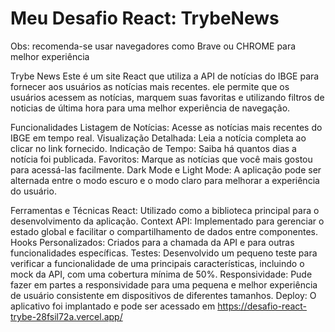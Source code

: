 # Meu Desafio React: TrybeNews

Obs: recomenda-se usar navegadores como Brave ou CHROME para melhor experiência

Trybe News
Este é um site React que utiliza a API de notícias do IBGE para fornecer aos usuários as notícias mais recentes. ele permite que os usuários acessem as notícias, marquem suas favoritas e utilizando filtros de noticias de última hora para uma melhor experiência de navegação.

Funcionalidades
Listagem de Notícias: Acesse as notícias mais recentes do IBGE em tempo real.
Visualização Detalhada: Leia a notícia completa ao clicar no link fornecido.
Indicação de Tempo: Saiba há quantos dias a notícia foi publicada.
Favoritos: Marque as notícias que você mais gostou para acessá-las facilmente.
Dark Mode e Light Mode: A aplicação pode ser alternada entre o modo escuro e o modo claro para melhorar a experiência do usuário.

Ferramentas e Técnicas
React: Utilizado como a biblioteca principal para o desenvolvimento da aplicação.
Context API: Implementado para gerenciar o estado global e facilitar o compartilhamento de dados entre componentes.
Hooks Personalizados: Criados para a chamada da API e para outras funcionalidades específicas.
Testes: Desenvolvido um pequeno teste para verificar a funcionalidade de uma principais características, incluindo o mock da API, com uma cobertura mínima de 50%.
Responsividade: Pude fazer em partes a responsividade para uma pequena  e melhor experiência de usuário consistente em dispositivos de diferentes tamanhos.
Deploy: O aplicativo foi implantado e pode ser acessado em https://desafio-react-trybe-28fsil72a.vercel.app/
